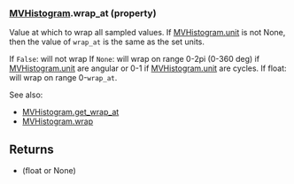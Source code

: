 ### [MVHistogram](MVHistogram.md).wrap_at (property)




Value at which to wrap all sampled values.  If [MVHistogram.unit](MVHistogram.unit.md) is not None,
then the value of `wrap_at` is the same as the set units.

If `False`: will not wrap
If `None`: will wrap on range 0-2pi (0-360 deg) if [MVHistogram.unit](MVHistogram.unit.md) are angular
    or 0-1 if [MVHistogram.unit](MVHistogram.unit.md) are cycles.
If float: will wrap on range 0-`wrap_at`.

See also:

* [MVHistogram.get_wrap_at](MVHistogram.get_wrap_at.md)
* [MVHistogram.wrap](MVHistogram.wrap.md)

Returns
---------
* (float or None)

